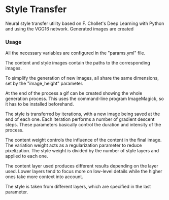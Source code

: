 # Style Transfer
Neural style transfer utility based on F. Chollet's Deep Learning with Python
and using the VGG16 network.
Generated images are created

### Usage

All the necessary variables are configured in the "params.yml" file.

The content and style images contain the paths to the corresponding images.

To simplify the generation of new images, all share the same dimensions, set
by the "image_height" parameter.

At the end of the process a gif can be created showing the whole generation process. This uses the command-line program ImageMagick, so it has to be
installed beforehand.

The style is transferred by iterations, with a new image being saved at the
end of each one. Each iteration performs a number of gradient descent steps.
These parameters basically control the duration and intensity of the process.

The content weight controls the influence of the content in the final image.
The variation weight acts as a regularization parameter to reduce pixelization.
The style weight is divided by the number of style layers and applied to each
one.

The content layer used produces different results depending on the layer used.
Lower layers tend to focus more on low-level details while the higher ones take
more context into account.

The style is taken from different layers, which are specified in the last 
parameter.
